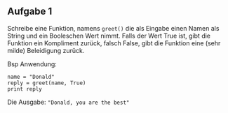 ## Aufgabe 1
Schreibe eine Funktion, namens `greet()` die als Eingabe einen Namen als String und ein Booleschen Wert nimmt.
Falls der Wert True ist, gibt die Funktion ein Kompliment zurück, falsch False, gibt die Funktion eine (sehr milde) Beleidigung zurück.

Bsp Anwendung:
```
name = "Donald"
reply = greet(name, True)
print reply
```
Die Ausgabe:
`"Donald, you are the best"`
